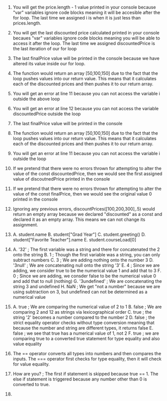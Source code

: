 
1. You will get the price.length - 1 value printed in your console because "var" variables ignore code blocks meaning it
   will be accesible after the for loop. The last time we assigned i is when it is just less than prices.length.
2. You will get the last discounted price calculated printed in your console becaues "var" variables ignore code blocks
   meaning you will be able to access it after the loop. The last time we assigned discountedPrice is the last iteration of 
   our for loop
3. The last finalPrice value will be printed in the console because we have altered its value inside our for loop.
4. The function would return an array [50,100,150] due to the fact that the loop pushes values into our return value.
   This means that it calculates each of the discounted prices and then pushes it to our return array. 
   
5. You will get an error at line 11 because you can not access the variable i outside the above loop
6. You will get an error at line 12 because you can not access the variable discountedPrice outside the loop
7. The last finalPrice value will be printed in the console
8. The function would return an array [50,100,150] due to the fact that the loop pushes values into our return value.
   This means that it calculates each of the discounted prices and then pushes it to our return array. 

9. You will get an error at line 11 because you can not access the variable i outside the loop
10. If we pretend that there were no errors thrown for attempting to alter the value of the const discountedPrice,
    then we would see the first assigned value of discoutnedPrice printed in the console
11. If we pretend that there were no errors thrown for attempting to alter the value of the const finalPrice,
    then we would see the original value 0 printed in the console
12. Ignoring any previous errors, discountPrices([100,200,300],.5) would return an empty array because we declared
    "discounted" as a const and declared it as an empty array. This means we can not change its assignment.
    
13. A. student.name
    B. student["Grad Year"]
    C. student.greeting()
    D. student["Favorite Teacher"].name
    E. student.courseLoad[0]
    
14. A. '32' ; The first variable was a string and there for concatenated the 2 onto the string
    B. 1 ; Though the first variable was a string, you can only subtract numbers
    C. 3 ; We are adding nothing onto the number 3
    D. '3null' ; We are concatenating null onto the string '3'
    E. 4 ; Since we are adding, we consider true to be the numerical value 1 and add that to 3
    F. 0 ; Since we are adding, we consder false to be the numerical value 0 and add that to null (nothing)
    G. '3undefined' ; We are concatenating the string 3 and undefined
    H. NaN ; We get "not a number" because we are using subtraction on 3, but undefined can not be determined as a numerical value

15. A. true ; We are comparing the numerical value of 2 to 1
    B. false ; We are comparing 2 and 12 as strings via lexicographical order 
    C. true ; the string '2' becomes a number compared to the number 2
    D. false ; the strict equality operator checks without type conversion meaning that because the number and string are different
       types, it returns false
    E. false ; we see that true has a numerical value of 1, not 2
    F. true ; we are comparing true to a converted true statement for type equality and also value equality
    
16. The == operator converts all types into numbers and then compares the inputs. The === operator first checks for type equality,
    then it will check for value equality.
    
17. How are you? ; The first if statement is skipped because true == 1. The else if statement is triggered because any number other than
    0 is converted to true.

18. 

